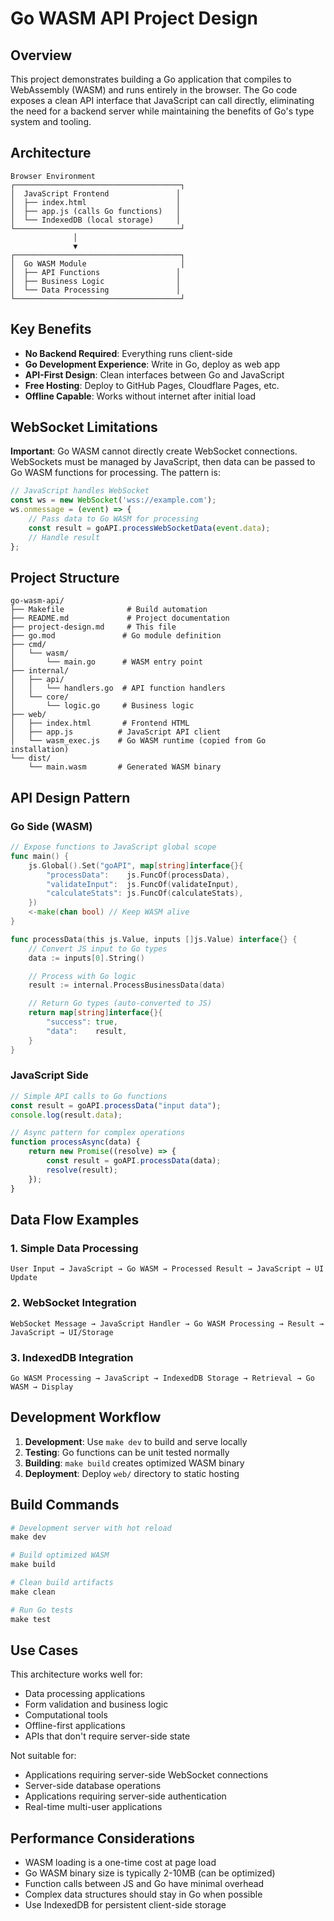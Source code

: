 # Go WASM API Project Design

## Overview

This project demonstrates building a Go application that compiles to WebAssembly (WASM) and runs entirely in the browser. The Go code exposes a clean API interface that JavaScript can call directly, eliminating the need for a backend server while maintaining the benefits of Go's type system and tooling.

## Architecture

```
Browser Environment
┌─────────────────────────────────────┐
│  JavaScript Frontend               │
│  ├── index.html                    │
│  ├── app.js (calls Go functions)   │
│  └── IndexedDB (local storage)     │
└─────────────────────────────────────┘
              │
              ▼
┌─────────────────────────────────────┐
│  Go WASM Module                     │
│  ├── API Functions                 │
│  ├── Business Logic                │
│  └── Data Processing               │
└─────────────────────────────────────┘
```

## Key Benefits

- **No Backend Required**: Everything runs client-side
- **Go Development Experience**: Write in Go, deploy as web app
- **API-First Design**: Clean interfaces between Go and JavaScript
- **Free Hosting**: Deploy to GitHub Pages, Cloudflare Pages, etc.
- **Offline Capable**: Works without internet after initial load

## WebSocket Limitations

**Important**: Go WASM cannot directly create WebSocket connections. WebSockets must be managed by JavaScript, then data can be passed to Go WASM functions for processing. The pattern is:

```javascript
// JavaScript handles WebSocket
const ws = new WebSocket('wss://example.com');
ws.onmessage = (event) => {
    // Pass data to Go WASM for processing
    const result = goAPI.processWebSocketData(event.data);
    // Handle result
};
```

## Project Structure

```
go-wasm-api/
├── Makefile              # Build automation
├── README.md             # Project documentation
├── project-design.md     # This file
├── go.mod               # Go module definition
├── cmd/
│   └── wasm/
│       └── main.go      # WASM entry point
├── internal/
│   ├── api/
│   │   └── handlers.go  # API function handlers
│   └── core/
│       └── logic.go     # Business logic
├── web/
│   ├── index.html       # Frontend HTML
│   ├── app.js          # JavaScript API client
│   └── wasm_exec.js    # Go WASM runtime (copied from Go installation)
└── dist/
    └── main.wasm       # Generated WASM binary
```

## API Design Pattern

### Go Side (WASM)
```go
// Expose functions to JavaScript global scope
func main() {
    js.Global().Set("goAPI", map[string]interface{}{
        "processData":    js.FuncOf(processData),
        "validateInput":  js.FuncOf(validateInput),
        "calculateStats": js.FuncOf(calculateStats),
    })
    <-make(chan bool) // Keep WASM alive
}

func processData(this js.Value, inputs []js.Value) interface{} {
    // Convert JS input to Go types
    data := inputs[0].String()

    // Process with Go logic
    result := internal.ProcessBusinessData(data)

    // Return Go types (auto-converted to JS)
    return map[string]interface{}{
        "success": true,
        "data":    result,
    }
}
```

### JavaScript Side
```javascript
// Simple API calls to Go functions
const result = goAPI.processData("input data");
console.log(result.data);

// Async pattern for complex operations
function processAsync(data) {
    return new Promise((resolve) => {
        const result = goAPI.processData(data);
        resolve(result);
    });
}
```

## Data Flow Examples

### 1. Simple Data Processing
```
User Input → JavaScript → Go WASM → Processed Result → JavaScript → UI Update
```

### 2. WebSocket Integration
```
WebSocket Message → JavaScript Handler → Go WASM Processing → Result → JavaScript → UI/Storage
```

### 3. IndexedDB Integration
```
Go WASM Processing → JavaScript → IndexedDB Storage → Retrieval → Go WASM → Display
```

## Development Workflow

1. **Development**: Use `make dev` to build and serve locally
2. **Testing**: Go functions can be unit tested normally
3. **Building**: `make build` creates optimized WASM binary
4. **Deployment**: Deploy `web/` directory to static hosting

## Build Commands

```makefile
# Development server with hot reload
make dev

# Build optimized WASM
make build

# Clean build artifacts
make clean

# Run Go tests
make test
```

## Use Cases

This architecture works well for:
- Data processing applications
- Form validation and business logic
- Computational tools
- Offline-first applications
- APIs that don't require server-side state

Not suitable for:
- Applications requiring server-side WebSocket connections
- Server-side database operations
- Applications requiring server-side authentication
- Real-time multi-user applications

## Performance Considerations

- WASM loading is a one-time cost at page load
- Go WASM binary size is typically 2-10MB (can be optimized)
- Function calls between JS and Go have minimal overhead
- Complex data structures should stay in Go when possible
- Use IndexedDB for persistent client-side storage
